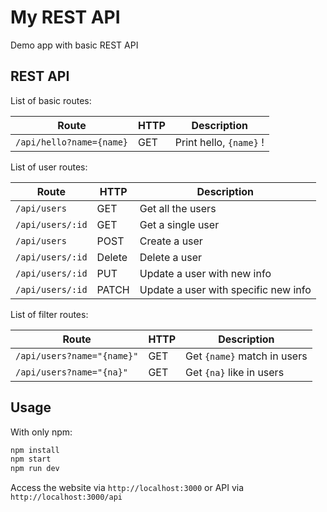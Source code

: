 # My REST API
Demo app with basic REST API

## REST API
List of basic routes:

| Route                    | HTTP | Description             |
| ------------------------ | ---- | ----------------------- |
| `/api/hello?name={name}` | GET  | Print hello, `{name}` ! |

List of user routes:

| Route           | HTTP   | Description                          |
| --------------- | ------ | ------------------------------------ |
| `/api/users`    | GET    | Get all the users                    |
| `/api/users/:id`| GET    | Get a single user                    |
| `/api/users`    | POST   | Create a user                        |
| `/api/users/:id`| Delete | Delete a user                        |
| `/api/users/:id`| PUT    | Update a user with new info          |
| `/api/users/:id`| PATCH  | Update a user with specific new info |

List of filter routes:

| Route                      | HTTP | Description                 |
| -------------------------- | ---- | --------------------------- |
| `/api/users?name="{name}"` | GET  | Get `{name}` match in users |
| `/api/users?name="{na}"`   | GET  | Get `{na}` like in users    |

## Usage
With only npm:
```sh
npm install
npm start
npm run dev
```

Access the website via `http://localhost:3000` or API via
`http://localhost:3000/api`
